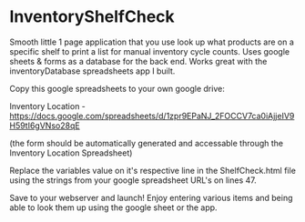 # InventoryShelfCheck
Smooth little 1 page application that you use  look up what products are on a specific shelf to print a list for manual inventory cycle counts. Uses google sheets & forms as a database for the back end. Works great with the inventoryDatabase spreadsheets app I built. 

Copy this google spreadsheets to your own google drive:

Inventory Location - https://docs.google.com/spreadsheets/d/1zpr9EPaNJ_2FOCCV7ca0iAjjeIV9H59tI6gVNso28qE

(the form should be automatically generated and accessable through the Inventory Location Spreadsheet)

Replace the variables value on it's respective line in the ShelfCheck.html file using the strings from your google spreadsheet URL's on lines 47. 

Save to your webserver and launch! Enjoy entering various items and being able to look them up using the google sheet or the app.
